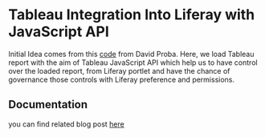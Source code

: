 # Tableau Integration Into Liferay with JavaScript API

Initial Idea comes from this [code](https://github.com/davidproba/tableau-integration-poc) from David Proba.
Here, we load Tableau report with the aim of Tableau JavaScript API which help us to have control over the loaded report, from Liferay portlet and have the chance of governance those controls with Liferay preference and permissions.

## Documentation
you can find related blog post [here]()